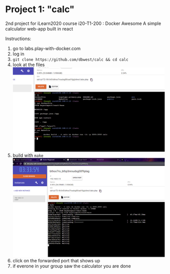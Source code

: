 # Project 1: "calc"

2nd project for iLearn2020 course i20-T1-200 : Docker Awesome
A simple calculator web-app built in react

Instructions:
1. go to labs.play-with-docker.com
2. log in
3. `git clone https://github.com/dbwest/calc && cd calc`
4. look at the files 
![files](./Capture.PNG?raw=true)
5. build with `make`
![done](./Capture2.PNG?raw=true)
6. click on the forwarded port that shows up
7. if everone in your group saw the calculator you are done
